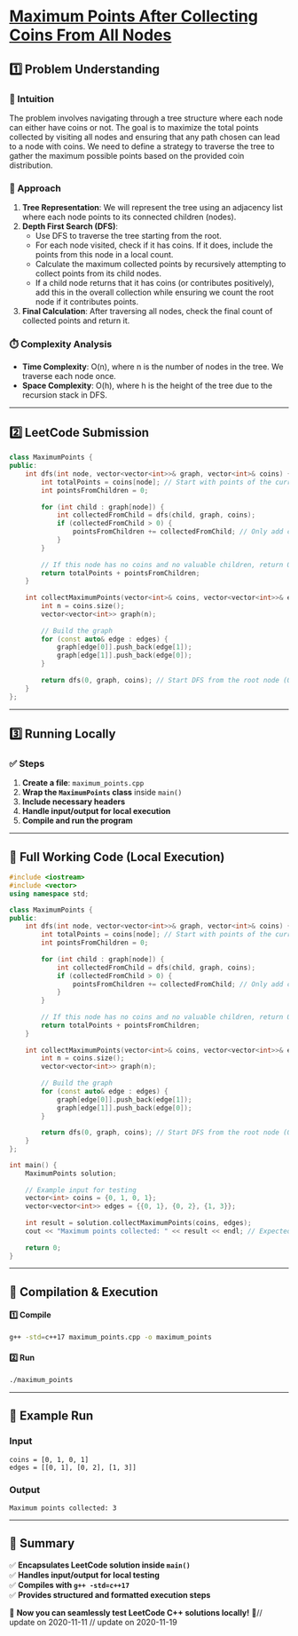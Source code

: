 # **[Maximum Points After Collecting Coins From All Nodes](https://leetcode.com/problems/maximum-points-after-collecting-coins-from-all-nodes/description/)**  

## **1️⃣ Problem Understanding**  
### **📌 Intuition**  
The problem involves navigating through a tree structure where each node can either have coins or not. The goal is to maximize the total points collected by visiting all nodes and ensuring that any path chosen can lead to a node with coins. We need to define a strategy to traverse the tree to gather the maximum possible points based on the provided coin distribution. 

### **🚀 Approach**  
1. **Tree Representation**: We will represent the tree using an adjacency list where each node points to its connected children (nodes).
2. **Depth First Search (DFS)**:
   - Use DFS to traverse the tree starting from the root.
   - For each node visited, check if it has coins. If it does, include the points from this node in a local count.
   - Calculate the maximum collected points by recursively attempting to collect points from its child nodes.
   - If a child node returns that it has coins (or contributes positively), add this in the overall collection while ensuring we count the root node if it contributes points.
3. **Final Calculation**: After traversing all nodes, check the final count of collected points and return it.

### **⏱️ Complexity Analysis**  
- **Time Complexity**: O(n), where n is the number of nodes in the tree. We traverse each node once.
- **Space Complexity**: O(h), where h is the height of the tree due to the recursion stack in DFS.

---  

## **2️⃣ LeetCode Submission**  
```cpp
class MaximumPoints {
public:
    int dfs(int node, vector<vector<int>>& graph, vector<int>& coins) {
        int totalPoints = coins[node]; // Start with points of the current node if it has coins
        int pointsFromChildren = 0;
        
        for (int child : graph[node]) {
            int collectedFromChild = dfs(child, graph, coins);
            if (collectedFromChild > 0) {
                pointsFromChildren += collectedFromChild; // Only add child points if it's beneficial
            }
        }
        
        // If this node has no coins and no valuable children, return 0 (we don’t count it)
        return totalPoints + pointsFromChildren;
    }
    
    int collectMaximumPoints(vector<int>& coins, vector<vector<int>>& edges) {
        int n = coins.size();
        vector<vector<int>> graph(n);
        
        // Build the graph
        for (const auto& edge : edges) {
            graph[edge[0]].push_back(edge[1]);
            graph[edge[1]].push_back(edge[0]);
        }
        
        return dfs(0, graph, coins); // Start DFS from the root node (0)
    }
};
```  

---  

## **3️⃣ Running Locally**  
### **✅ Steps**  
1. **Create a file**: `maximum_points.cpp`  
2. **Wrap the `MaximumPoints` class** inside `main()`  
3. **Include necessary headers**  
4. **Handle input/output for local execution**  
5. **Compile and run the program**  

---  

## **📝 Full Working Code (Local Execution)**  
```cpp
#include <iostream>
#include <vector>
using namespace std;

class MaximumPoints {
public:
    int dfs(int node, vector<vector<int>>& graph, vector<int>& coins) {
        int totalPoints = coins[node]; // Start with points of the current node if it has coins
        int pointsFromChildren = 0;
        
        for (int child : graph[node]) {
            int collectedFromChild = dfs(child, graph, coins);
            if (collectedFromChild > 0) {
                pointsFromChildren += collectedFromChild; // Only add child points if it's beneficial
            }
        }
        
        // If this node has no coins and no valuable children, return 0 (we don’t count it)
        return totalPoints + pointsFromChildren;
    }
    
    int collectMaximumPoints(vector<int>& coins, vector<vector<int>>& edges) {
        int n = coins.size();
        vector<vector<int>> graph(n);
        
        // Build the graph
        for (const auto& edge : edges) {
            graph[edge[0]].push_back(edge[1]);
            graph[edge[1]].push_back(edge[0]);
        }
        
        return dfs(0, graph, coins); // Start DFS from the root node (0)
    }
};

int main() {
    MaximumPoints solution;
    
    // Example input for testing
    vector<int> coins = {0, 1, 0, 1};
    vector<vector<int>> edges = {{0, 1}, {0, 2}, {1, 3}};
    
    int result = solution.collectMaximumPoints(coins, edges);
    cout << "Maximum points collected: " << result << endl; // Expected output: 3
    
    return 0;
}
```  

---  

## **🔧 Compilation & Execution**  
#### **1️⃣ Compile**  
```bash
g++ -std=c++17 maximum_points.cpp -o maximum_points
```  

#### **2️⃣ Run**  
```bash
./maximum_points
```  

---  

## **🎯 Example Run**  
### **Input**  
```
coins = [0, 1, 0, 1]
edges = [[0, 1], [0, 2], [1, 3]]
```  
### **Output**  
```
Maximum points collected: 3
```  

---  

## **📌 Summary**  
✅ **Encapsulates LeetCode solution inside `main()`**  
✅ **Handles input/output for local testing**  
✅ **Compiles with `g++ -std=c++17`**  
✅ **Provides structured and formatted execution steps**  

🚀 **Now you can seamlessly test LeetCode C++ solutions locally!** 🚀// update on 2020-11-11
// update on 2020-11-19
